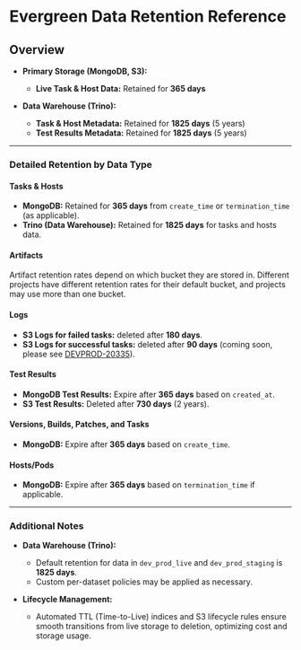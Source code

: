 # Evergreen Data Retention Reference

## Overview

- **Primary Storage (MongoDB, S3):**
  - **Live Task & Host Data:** Retained for **365 days**

- **Data Warehouse (Trino):**
  - **Task & Host Metadata:** Retained for **1825 days** (5 years)
  - **Test Results Metadata:** Retained for **1825 days** (5 years)

---

### Detailed Retention by Data Type

#### Tasks & Hosts

- **MongoDB:** Retained for **365 days** from `create_time` or `termination_time` (as applicable).
- **Trino (Data Warehouse):** Retained for **1825 days** for tasks and hosts data.

#### Artifacts

Artifact retention rates depend on which bucket they are stored in. Different projects have different retention rates for their default bucket, and projects may use more than one bucket.

#### Logs

- **S3 Logs for failed tasks:** deleted after **180 days**.
- **S3 Logs for successful tasks:** deleted after **90 days** (coming soon, please see [DEVPROD-20335](https://jira.mongodb.org/browse/DEVPROD-20335)).

#### Test Results

- **MongoDB Test Results:** Expire after **365 days** based on `created_at`.
- **S3 Test Results:** Deleted after **730 days** (2 years).

#### Versions, Builds, Patches, and Tasks

- **MongoDB:** Expire after **365 days** based on `create_time`.

#### Hosts/Pods

- **MongoDB:** Expire after **365 days** based on `termination_time` if applicable.

---

### Additional Notes

- **Data Warehouse (Trino):**
  - Default retention for data in `dev_prod_live` and `dev_prod_staging` is **1825 days**.
  - Custom per-dataset policies may be applied as necessary.

- **Lifecycle Management:**
  - Automated TTL (Time-to-Live) indices and S3 lifecycle rules ensure smooth transitions from live storage to deletion, optimizing cost and storage usage.
